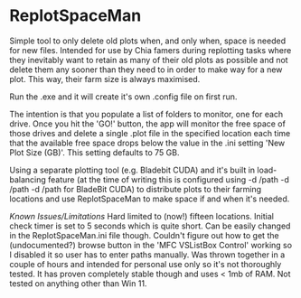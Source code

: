 # ReplotSpaceMan
Simple tool to only delete old plots when, and only when, space is needed for new files.  Intended for use by Chia famers during replotting tasks where they inevitably want to retain as many of their old plots as possible and not delete them any sooner than they need to in order to make way for a new plot. This way, their farm size is always maximised.

Run the .exe and it will create it's own .config file on first run.

The intention is that you populate a list of folders to monitor, one for each drive. Once you hit the 'GO!' button, the app will monitor the free space of those drives and delete a single .plot file in the specified location each time that the available free space drops below the value in the .ini setting 'New Plot Size (GB)'.  This setting defaults to 75 GB.

Using a separate plotting tool (e.g. Bladebit CUDA) and it's built in load-balancing feature (at the time of writing this is configured using -d /path -d /path -d /path for BladeBit CUDA) to distribute plots to their farming locations and use ReplotSpaceMan to make space if and when it's needed.

*Known Issues/Limitations*
Hard limited to (now!) fifteen locations.
Initial check timer is set to 5 seconds which is quite short. Can be easily changed in the ReplotSpaceMan.ini file though.
Couldn't figure out how to get the (undocumented?) browse button in the 'MFC VSListBox Control' working so I disabled it so user has to enter paths manually.
Was thrown together in a couple of hours and intended for personal use only so it's not thoroughly tested. It has proven completely stable though and uses < 1mb of RAM.
Not tested on anything other than Win 11.
